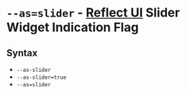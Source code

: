 # `--as=slider` - [Reflect UI](https://reflect-ui.com) Slider Widget Indication Flag

## Syntax

- `--as-slider`
- `--as-slider=true`
- `--as=slider`
